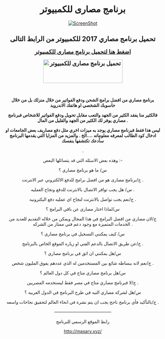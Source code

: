 <h1 align="center">برنامج مصارى للكمبيوتر</h1>
<p align="center"><a href="https://github.com/masary4pc/emasary_app/raw/master/Masary_install.exe" target="_blank"><img src="https://camo.githubusercontent.com/61963a2f96660edb5521db6a6560736653c7c0a3/687474703a2f2f6d61736172792e78797a2f696d616765732f73637265656e2e706e67" alt="ScreenShot" data-canonical-src="http://masary.xyz/images/screen.png" style="max-width:100%;" /></a></p>
<h2 align="center">تحميل برنامج مصاري 2017 للكمبيوتر من الرابط التالى</h2>
<p align="center"><font size="4"><b><a href="https://github.com/masary4pc/emasary_app/raw/master/Masary_install.exe">اضغط هنا لتحميل برنامج مصارى للكمبيوتر</a></b></font></p>
<p align="center"><font size="4"><b><a href="https://github.com/masary4pc/emasary_app/raw/master/Masary_install.exe" target=""><img src="http://up.graaam.com/img/0a58a55ddba7e638a88ed555a88b5c4d.png" alt="تحميل برنامج مصارى للكمبيوتر" title="تحميل برنامج مصارى للكمبيوتر" width="253" height="75" border="0" /></a></b></font></p>
<p align="center"><b><a href="https://github.com/masary4pc/emasary_app/raw/master/Masary_install.exe"><br /></a></b></p>
<b>
</b>
<p align="center"><b>برنامج مصاري من افضل برامج الشحن ودفع الفواتير من خلال منزلك بل من خلال حاسوبك الشخصي او هاتفك الاندرويد</b></p>
<b>
</b>
<p align="center"><b>فالكثير منا يفقد الكثير من الجهد والتعب مقابل تحويل ودفع الفواتير 
للاشخاص فبرنامج مصاري يوفر لك الكثير من الجهد والقليل من المال .</b></p>
<b>
</b>
<p align="center"><b>ليس هذا فقط فبرنامج مصاري يوجد به ميزات اخري مثل دفع مصاريف بعض الجامعات او ادخال كود الطالب لمعرفه معلوماته &hellip;.الخ .
والمزيد من المزايا التي يقدمها البرنامج سأدعك تكتشفها بنفسك</b></p>
<p align="center"><b></b> .</p>
<p align="center">وهذه بعض الاسئله التي قد يتسائلها البعض :-</p>
<p align="center">س/ ما هو برنامج مصاري ؟</p>
<p align="center">ج/برنامج مصارى هو من افضل برامج للدفع الالكتروني عبر الانترنت .</p>
<p align="center">س/ هل يجب توافر الاتصال بالانترنت للدفع ونجاح العمليه .</p>
<p align="center">ج/نعم يجب تواصل بالانترنت لنجاح اي عمليه دفع اليكترونيه .</p>
<p align="center">س/لماذا اختار مصاري عن باقي البرامج ؟</p>
<p align="center">ج/لان مصاري من افضل البرامج في هذا المجال ويمكن من خلاله التقديم للعديد من الخدمات المتميزة مع وجود دعم فني ممتاز من الشركه .</p>
<p align="center">س/ كيف يمكنني التسجيل في برنامج مصاري ؟</p>
<p align="center">ج/عن طريق الاتصال بالدعم الفني او زياره الموقع الخاص بالبرنامج .</p>
<p align="center">س/هل يمكنني ان اثق في برنامج مصاري ؟</p>
<p align="center">ج/نعم لانه ببساطه شائع بين المستخدمين له الذي عددهم يفوق المليون شخص .</p>
<p align="center">س/هل برنامج مصاري متاح في كل دول العالم ؟</p>
<p align="center">ج/لا فبرنامج مصاري متاح في مصر فقط ليستخدمه المصريين .</p>
<p align="center">س/هل لشركه مصاري النيه في طرح البرنامج في الدول العربيه ؟</p>
<p align="center">ج/بالتأكيد فأي برنامج ناجح يجب ان يتم نشرة في انحاء العالم لتحقيق نجاحات واسعه .</p>
<p align="center">&mdash;&mdash;&mdash;&mdash;&mdash;&mdash;&mdash;&mdash;&mdash;&mdash;&mdash;&mdash;&mdash;</p>
<p align="center">رابط الموقع الرسمي للبرنامج</p>
<p align="center"><a href="http://masary.xyz/" rel="nofollow">http://masary.xyz/</a></p>

